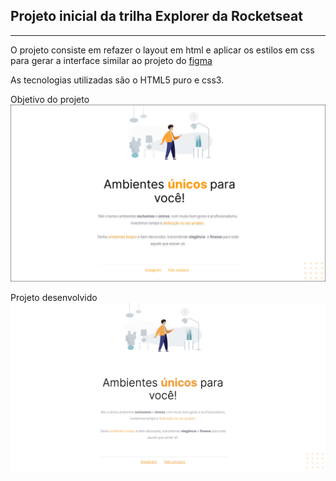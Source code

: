 ## Projeto inicial da trilha Explorer da Rocketseat
___
O projeto consiste em refazer o layout em html e aplicar os estilos em css para gerar a interface similar ao projeto do [figma](https://www.figma.com/file/ixIUisPTmQC5oitagm9aZP/Explorer---Projeto-01-(Copy)?type=design&node-id=0-1&t=9ljDxpvrH9KiDNHi-0)

As tecnologias utilizadas são o HTML5 puro e css3.

Objetivo do projeto
![imagem de objetivo do projeto](images/objetivo%20do%20desafio.jpg)

Projeto desenvolvido
![imagem do projeto concluído](images/projeto_concluido.jpg)
